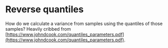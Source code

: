 Reverse quantiles
=================

How do we calculate a variance from samples using the quantiles of those samples? Heavily cribbed from [https://www.johndcook.com/quantiles_parameters.pdf](https://www.johndcook.com/quantiles_parameters.pdf).


